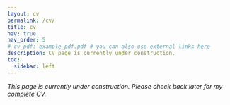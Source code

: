 ```yaml
---
layout: cv
permalink: /cv/
title: cv
nav: true
nav_order: 5
# cv_pdf: example_pdf.pdf # you can also use external links here
description: CV page is currently under construction.
toc:
  sidebar: left
---
```


*This page is currently under construction. Please check back later for my complete CV.*
